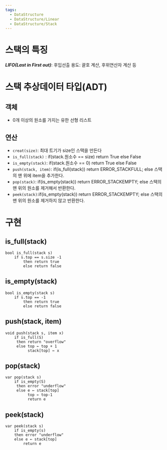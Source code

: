 ```yaml
---
tags:
  - DataStructure
  - DataStructure/Linear
  - DataStructure/Stack
---
```

# 스택의 특징
***LIFO(Last in First out)***: 후입선출
용도: 괄호 계산, 후위연산자 계산 등
# 스택 추상데이터 타입(ADT)
## 객체
- 0개 이상의 원소를 가지는 유한 선형 리스트
## 연산
- `creat(size)`: 최대 트기가 size인 스택을 만든다
- `is_full(stack)` : if(stack.원소수 == size) return True else False
- `is_empty(stack)`: if(stack.원소수 == 0) return True else False
- `push(stack, item)`: if(is_full(stack)) return ERROR_STACKFULL; else 스택의 맨 위에 item을 추가한다.
- `pop(stack)`: if(is_empty(stack)) return ERROR_STACKEMPTY; else 스택의 맨 위의 원소를 제거해서 반환한다.
- `peek(stack)`:if(is_empty(stack)) return ERROR_STACKEMPTY; else 스택의 맨 위의 원소를 제거하지 않고 반환한다.
# 구현
## is_full(stack)
```
bool is_full(stack s)	
	if s.top == s.size -1
		then return true
		else return false
```
## is_empty(stack)
```
bool is_empty(stack s)	
	if s.top == -1
		then return true
		else return false
```
## push(stack, item)
```
void push(stack s, item x)
	if is_full(S)
     then return "overflow"
     else top ← top + 1
          stack[top] ← x
```
## pop(stack)
```
var pop(stack s)
	if is_empty(S)
     then error "underflow"
     else e ← stack[top]
          top ← top-1
          return e
```
## peek(stack)
```
var peek(stack s)
	if is_empty(s)
	then error "underflow"
	else e ← stack[top]
		return e
```
